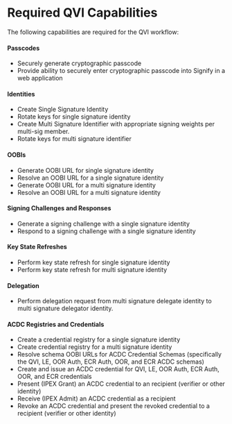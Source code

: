 # Required QVI Capabilities

The following capabilities are required for the QVI workflow:

#### Passcodes
  - Securely generate cryptographic passcode
  - Provide ability to securely enter cryptographic passcode into Signify in a web application
#### Identities
  - Create Single Signature Identity
  - Rotate keys for single signature identity
  - Create Multi Signature Identifier with appropriate signing weights per multi-sig member.
  - Rotate keys for multi signature identifier
#### OOBIs
  - Generate OOBI URL for single signature identity
  - Resolve an OOBI URL for a single signature identity
  - Generate OOBI URL for a multi signature identity
  - Resolve an OOBI URL for a multi signature identity
#### Signing Challenges and Responses
  - Generate a signing challenge with a single signature identity
  - Respond to a signing challenge with a single signature identity
#### Key State Refreshes
  - Perform key state refresh for single signature identity
  - Perform key state refresh for multi signature identity
#### Delegation
  - Perform delegation request from multi signature delegate identity to multi signature delegator identity.
#### ACDC Registries and Credentials
  - Create a credential registry for a single signature identity
  - Create credential registry for a multi signature identity
  - Resolve schema OOBI URLs for ACDC Credential Schemas (specifically the QVI, LE, OOR Auth, ECR Auth, OOR, and ECR ACDC schemas)
  - Create and issue an ACDC credential for QVI, LE, OOR Auth, ECR Auth, OOR, and ECR credentials
  - Present (IPEX Grant) an ACDC credential to an recipient (verifier or other identity)
  - Receive (IPEX Admit) an ACDC credential as a recipient
  - Revoke an ACDC credential and present the revoked credential to a recipient (verifier or other identity)
